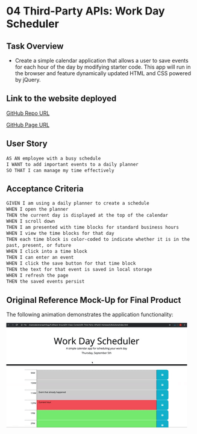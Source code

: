 # 04 Third-Party APIs: Work Day Scheduler

## Task Overview

* Create a simple calendar application that allows a user to save events for each hour of the day by modifying starter code. This app will run in the browser and feature dynamically updated HTML and CSS powered by jQuery.

## Link to the website deployed

[GitHub Repo URL](https://github.com/grider27/penn-lps-bcs/tree/main/homework/homework5-WorkDayPlanner)


[GitHub Page URL](https://grider27.github.io/penn-lps-bcs/homework/homework5-WorkDayPlanner/)


## User Story

```
AS AN employee with a busy schedule
I WANT to add important events to a daily planner
SO THAT I can manage my time effectively
```

## Acceptance Criteria

```
GIVEN I am using a daily planner to create a schedule
WHEN I open the planner
THEN the current day is displayed at the top of the calendar
WHEN I scroll down
THEN I am presented with time blocks for standard business hours
WHEN I view the time blocks for that day
THEN each time block is color-coded to indicate whether it is in the past, present, or future
WHEN I click into a time block
THEN I can enter an event
WHEN I click the save button for that time block
THEN the text for that event is saved in local storage
WHEN I refresh the page
THEN the saved events persist

```

## Original Reference Mock-Up for Final Product

The following animation demonstrates the application functionality:

![day planner demo](./02-Homework/Assets/05-third-party-apis-homework-demo.gif)